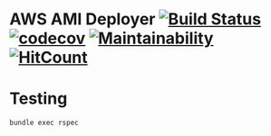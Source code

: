 AWS AMI Deployer [![Build Status](https://travis-ci.org/5fpro/aws-ami-deployer.svg?branch=master)](https://travis-ci.org/5fpro/aws-ami-deployer) [![codecov](https://codecov.io/gh/5fpro/aws-ami-deployer/branch/master/graph/badge.svg)](https://codecov.io/gh/5fpro/aws-ami-deployer) [![Maintainability](https://api.codeclimate.com/v1/badges/bbf686d8515250913442/maintainability.svg)](https://codeclimate.com/github/5fpro/aws-ami-deployer/maintainability) [![HitCount](http://hits.dwyl.io/5fpro/aws-ami-deployer.svg)](http://hits.dwyl.io/5fpro/aws-ami-deployer)
==============




Testing
==========

```cli
bundle exec rspec
```
